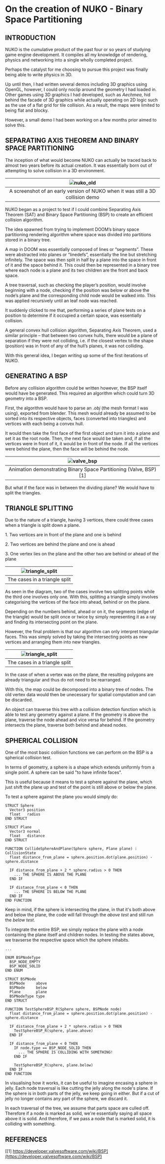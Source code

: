 # On the creation of NUKO - Binary Space Partitioning

## INTRODUCTION

NUKO is the cumulative product of the past four or so years of studying game
engine development. It compiles all my knowledge of rendering, physics and
networking into a single wholly completed project.

Perhaps the catalyst for me choosing to pursue this project was finally being
able to write physics in 3D.

Up until then, I had written several demos including 3D graphics using OpenGL,
however, I could only noclip around the geometry I had loaded in. Other games
using 3D graphics I had developed, such as _Aechmea_, hid behind the facade of
3D graphics while actually operating on 2D logic such as the use of a flat grid
for tile collision. As a result, the maps were limited to being flat and blocky.

However, a small demo I had been working on a few months prior aimed to solve
this.

## SEPARATING AXIS THEOREM AND BINARY SPACE PARTITIONING

The inception of what would become NUKO can actually be traced back to almost
two years before its actual creation. It was essentially born out of attempting
to solve collision in a 3D environment.

|![nuko_old](assets/on_the_creation_of_nuko/nuko_old.jpg)|
|:--:|
|A screenshot of an early version of NUKO when it was still a 3D collision demo|

NUKO began as a project to test if I could combine Separating Axis Theorem (SAT)
and Binary Space Partitioning (BSP) to create an efficient collision algorithm.

The idea spawned from trying to implement DOOM’s binary space partitioning
rendering algorithm where space was divided into partitions stored in a binary
tree.

A map in DOOM was essentially composed of lines or “segments”. These were
abstracted into planes or “linedefs”, essentially the line but stretching
infinitely. The space was then split in half by a plane into the space in front
of it and the space behind it. This could then be represented in a binary tree
where each node is a plane and its two children are the front and back space.

A tree traversal, such as checking the player’s position, would involve
beginning with a node, checking if the position was below or above the node’s
plane and the corresponding child node would be walked into. This was applied
recursively until an leaf node was reached.

It suddenly clicked to me that, performing a series of plane tests on a position
to determine if it occupied a certain space, was essentially collision.

A general convex hull collision algorithm, Separating Axis Theorem, used a
similar principle – that between two convex hulls, there would be a plane of
separation if they were not colliding, i.e. if the closest vertex to the shape
(position) was in front of any of the hull’s planes, it was not colliding.

With this general idea, I began writing up some of the first iterations of NUKO.

## GENERATING A BSP

Before any collision algorithm could be written however, the BSP itself would
have be generated. This required an algorithm which could turn 3D geometry into
a BSP.

First, the algorithm would have to parse an _.obj_ (the mesh format I was
using), exported from blender. This mesh would already be assumed to be sorted
into its respective objects, faces (converted into triangles) and vertices with
each being a convex hull.

It would then take the first face of the first object and turn it into a plane
and set it as the root node. Then, the next face would be taken and, if all the
vertices were in front of it, it would be in front of the
node. If all the vertices were behind the plane, then the
face will be behind the node.

|![valve_bsp](assets/on_the_creation_of_nuko/valve_bsp.gif)|
|:--:|
|Animation demonstrating Binary Space Partitioning (Valve, BSP) [1]|

But what if the face was in between the dividing plane? We
would have to split the triangles.

## TRIANGLE SPLITTING

Due to the nature of a triangle, having 3 vertices, there could three cases when
a triangle is split down a plane.

1\. Two vertices are in front of the plane and one is behind

2\. Two vertices are behind the plane and one is ahead

3\. One vertex lies on the plane and the other two are behind or ahead of the
plane

|![triangle_split](assets/on_the_creation_of_nuko/triangle_split.jpg)|
|:--:|
|The cases in a triangle split|

As seen in the diagram, two of the cases involve two splitting points while the
third one involves only one. With this, splitting a triangle simply involves
categorising the vertices of the face into ahead, behind or on the plane.

Depending on the numbers behind, ahead or on it, the segments (edge of the
triangle) would be split once or twice by simply representing it as a ray and
finding its intersecting point on the plane.

However, the final problem is that our algorithm can only interpret triangular
faces. This was simply solved by taking the intersecting points as new vertices
and arranging them into new triangles.

|![triangle_split](assets/on_the_creation_of_nuko/triangle_split_1.jpg)|
|:--:|
|The cases in a triangle split|

In the case of when a vertex was on the plane, the resulting polygons are
already triangular and thus do not need to be rearranged.

With this, the map could be decomposed into a binary tree of nodes. The old
vertex data would then be unecessary for spatial computation and can be
discarded.

An object can traverse this tree with a collision detection function which is
able to test any geometry against a plane. If the geometry is above the plane,
traverse the node ahead and vice versa for behind. If the geometry intersects
the plane, traverse both behind and ahead nodes.

## SPHERICAL COLLISION

One of the most basic collision functions we can perform on the BSP is a
spherical collision test.

In terms of geometry, a sphere is a shape which extends uniformly from a single
point. A sphere can be said "to have infinite faces".

This is useful because it means to test a sphere against the plane, which just
shift the plane up and test of the point is still above or below the plane.

To test a sphere against the plane you would simply do:

```
STRUCT Sphere
  Vector3 position
  float   radius
END STRUCT

STRUCT Plane
  Vector3 normal
  float   distance
END STRUCT

FUNCTION CollideSphereAndPlane(Sphere sphere, Plane plane) : CollisionState
  float distance_from_plane = sphere.position.dot(plane.position) - sphere.distance
  
  IF distance_from_plane + 2 * sphere.radius > 0 THEN
    ... THE SPHERE IS ABOVE THE PLANE
  END IF
  
  IF distance_from_plane < 0 THEN
    ... THE SPHERE IS BELOW THE PLANE
  END IF
END FUNCTION
```

Keep in mind, if the sphere is intersecting the plane, in that it's both above
and below the plane, the code will fall through the _above test_ and still run
the _below test_.

To integrate the entire BSP, we simply replace the plane with a node containing
the plane itself and children nodes. In testing the  states above, we travserse
the respective space which the sphere inhabits.

```
...

ENUM BSPNodeType
  BSP_NODE_EMPTY
  BSP_NODE_SOLID
END ENUM

STRUCT BSPNode
  BSPNode     above
  BSPNode     below
  Plane       plane
  BSPNodeType type 
END STRUCT

FUNCTION TestSphereBSP_R(Sphere sphere, BSPNode node)
  float distance_from_plane = sphere.position.dot(plane.position) - sphere.distance
  
  IF distance_from_plane + 2 * sphere.radius > 0 THEN
    TestSphereBSP_R(sphere, plane.ahove)
  END IF
  
  IF distance_from_plane < 0 THEN
    IF node.type == BSP_NODE_SOLID THEN
      ... THE SPHERE IS COLLIDING WITH SOMETHING!
    END IF
    
    TestSphereBSP_R(sphere, plane.below)
  END IF
END FUNCTION
```

In visualising how it works, it can be useful to imagine encasing a sphere in
jelly. Each node traversal is like cutting the jelly along the node's plane. If
the sphere is in both parts of the jelly, we keep going in either. But if a cut
of jelly no longer contains any part of the sphere, we discard it.

In each traversal of the tree, we assume that parts space are culled off.
Therefore if a node is marked as solid, we're essentially saying all space above
it is solid. And therefore, if we pass a node that is marked solid, it is
colliding with something.

## REFERENCES

[\[1\] https://developer.valvesoftware.com/wiki/BSP](https://developer.valvesoftware.com/wiki/BSP)
